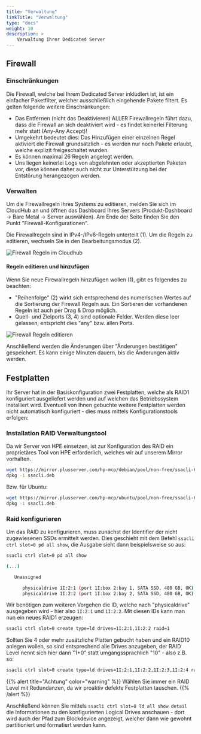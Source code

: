 ```yaml
---
title: "Verwaltung"
linkTitle: "Verwaltung"
type: "docs"
weight: 10
description: >
    Verwaltung Ihrer Dedicated Server
---
```


## Firewall

### Einschränkungen

Die Firewall, welche bei Ihrem Dedicated Server inkludiert ist, ist ein einfacher Paketfilter, welcher ausschließlich eingehende Pakete filtert. Es gelten folgende weitere Einschränkungen:

* Das Entfernen (nicht das Deaktivieren) ALLER Firewallregeln führt dazu, dass die Firewall an sich deaktiviert wird - es findet keinerlei Filterung mehr statt (Any-Any Accept)!
* Umgekehrt bedeutet dies: Das Hinzufügen einer einzelnen Regel aktiviert die Firewall grundsätzlich - es werden nur noch Pakete erlaubt, welche explizit freigeschaltet wurden.
* Es können maximal 26 Regeln angelegt werden.
* Uns liegen keinerlei Logs von abgelehnten oder akzeptierten Paketen vor, diese können daher auch nicht zur Unterstützung bei der Entstörung herangezogen werden.

### Verwalten

Um die Firewallregeln Ihres Systems zu editieren, melden Sie sich im CloudHub an und öffnen das Dashboard Ihres Servers (Produkt-Dashboard -> Bare Metal -> Server auswählen). Am Ende der Seite finden Sie den Punkt "Firewall-Konfigurationen".

Die Firewallregeln sind in IPv4-/IPv6-Regeln unterteilt (1). Um die Regeln zu editieren, wechseln Sie in den Bearbeitungsmodus (2).

![Firewall Regeln im Cloudhub](../bmc-firewall-1.png)

#### Regeln editieren und hinzufügen

Wenn Sie neue Firewallregeln hinzufügen wollen (1), gibt es folgendes zu beachten:

* "Reihenfolge" (2) wirkt sich entsprechend des numerischen Wertes auf die Sortierung der Firewall Regeln aus. Ein Sortieren der vorhandenen Regeln ist auch per Drag & Drop möglich.
* Quell- und Zielports (3, 4) sind optionale Felder. Werden diese leer gelassen, entspricht dies "any" bzw. allen Ports.

![Firewall Regeln editieren](../bmc-firewall-2.png)

Anschließend werden die Änderungen über "Änderungen bestätigen" gespeichert. Es kann einige Minuten dauern, bis die Änderungen aktiv werden.

## Festplatten

Ihr Server hat in der Basiskonfiguration zwei Festplatten, welche als RAID1 konfiguriert ausgeliefert werden und auf welchen das Betriebssystem installiert wird. Eventuell von Ihnen gebuchte weitere Festplatten werden nicht automatisch konfiguriert - dies muss mittels Konfigurationstools erfolgen:

### Installation RAID Verwaltungstool

Da wir Server von HPE einsetzen, ist zur Konfiguration des RAID ein proprietäres Tool von HPE erforderlich, welches wir auf unserem Mirror vorhalten.

```bash
wget https://mirror.plusserver.com/hp-mcp/debian/pool/non-free/ssacli-6.45-8.0_amd64.deb -O ssacli.deb
dpkg -i ssacli.deb
```

Bzw. für Ubuntu:

```bash
wget https://mirror.plusserver.com/hp-mcp/ubuntu/pool/non-free/ssacli-6.45-8.0_amd64.deb -O ssacli.deb
dpkg -i ssacli.deb
```

### Raid konfigurieren

Um das RAID zu konfigurieren, muss zunächst der Identifier der nicht zugewiesenen SSDs ermittelt werden. Dies geschieht mit dem Befehl `ssacli ctrl slot=0 pd all show`, die Ausgabe sieht dann beispielsweise so aus:

```bash
ssacli ctrl slot=0 pd all show

(...)

   Unassigned

      physicaldrive 1I:2:1 (port 1I:box 2:bay 1, SATA SSD, 480 GB, OK)
      physicaldrive 1I:2:2 (port 1I:box 2:bay 2, SATA SSD, 480 GB, OK)
```

Wir benötigen zum weiteren Vorgehen die ID, welche nach "physicaldrive" ausgegeben wird - hier also `1I:2:1` und `1I:2:2`. Mit diesen IDs kann man nun ein neues RAID1 erzeugen:

```bash
ssacli ctrl slot=0 create type=ld drives=1I:2:1,1I:2:2 raid=1
```

Sollten Sie 4 oder mehr zusätzliche Platten gebucht haben und ein RAID10 anlegen wollen, so sind entsprechend alle Drives anzugeben, der RAID Level nennt sich hier dann "1+0" statt umgangssprachlich "10" - also z.B. so:

```bash
ssacli ctrl slot=0 create type=ld drives=1I:2:1,1I:2:2,1I:2:3,1I:2:4 raid=1+0
```

{{% alert title="Achtung" color="warning" %}}
Wählen Sie immer ein RAID Level mit Redundanzen, da wir proaktiv defekte Festplatten tauschen.
{{% /alert %}}

Anschließend können Sie mittels `ssacli ctrl slot=0 ld all show detail` die Informationen zu den konfigurierten Logical Drives anschauen - dort wird auch der Pfad zum Blockdevice angezeigt, welcher dann wie gewohnt partitioniert und formatiert werden kann.

